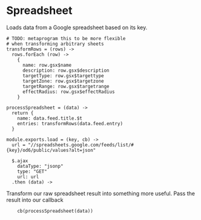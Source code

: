 Spreadsheet
===========

Loads data from a Google spreadsheet based on its key.

    # TODO: metaprogram this to be more flexible
    # when transforming arbitrary sheets
    transformRows = (rows) ->
      rows.forEach (row) ->
        {
          name: row.gsx$name
          description: row.gsx$description
          targetType: row.gsx$targettype
          targetZone: row.gsx$targetzone
          targetRange: row.gsx$targetrange
          effectRadius: row.gsx$effectRadius
        }    

    processSpreadsheet = (data) ->            
      return {
        name: data.feed.title.$t
        entries: transformRows(data.feed.entry)
      }

    module.exports.load = (key, cb) ->
      url = "//spreadsheets.google.com/feeds/list/#{key}/od6/public/values?alt=json"
      
      $.ajax
        dataType: "jsonp"
        type: "GET"
        url: url
      .then (data) ->

Transform our raw spreadsheet result into something more useful.
Pass the result into our callback

        cb(processSpreadsheet(data))
        
